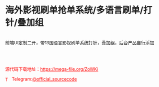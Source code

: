 # 海外影视刷单抢单系统/多语言刷单/打针/叠加组

<br>前端UI定制二开，带13国语言影视刷单系统打针，叠加组，后台产品自行添加<br><br><br><br>


<p style="color: red;">源代码下载地址：<a href="https://mega-file.org/ZoWKi" style="color: red;">https://mega-file.org/ZoWKi</a></p><p style="color: red;"><img src="https://cdn-icons-png.flaticon.com/512/2111/2111646.png" alt="Telegram Icon" style="width: 16px; vertical-align: middle; margin-right: 5px;">Telegram:<a href="https://t.me/official_sourcecode" style="color: red;">@official_sourcecode</a></p>